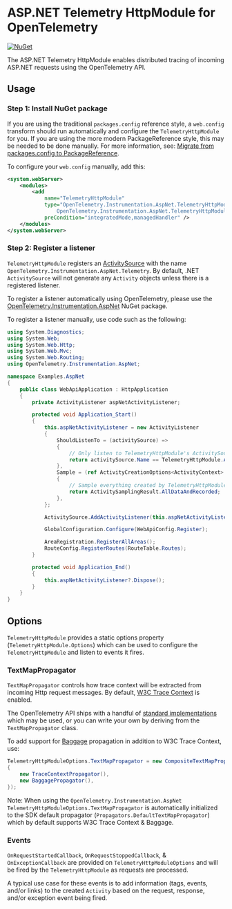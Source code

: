 # ASP.NET Telemetry HttpModule for OpenTelemetry

[![NuGet](https://img.shields.io/nuget/v/OpenTelemetry.Instrumentation.AspNet.TelemetryHttpModule.svg)](https://www.nuget.org/packages/OpenTelemetry.Instrumentation.AspNet.TelemetryHttpModule/)

The ASP.NET Telemetry HttpModule enables distributed tracing of incoming ASP.NET
requests using the OpenTelemetry API.

## Usage

### Step 1: Install NuGet package

If you are using the traditional `packages.config` reference style, a
`web.config` transform should run automatically and configure the
`TelemetryHttpModule` for you. If you are using the more modern PackageReference
style, this may be needed to be done manually. For more information, see:
[Migrate from packages.config to
PackageReference](https://docs.microsoft.com/en-us/nuget/consume-packages/migrate-packages-config-to-package-reference).

To configure your `web.config` manually, add this:

```xml
<system.webServer>
    <modules>
        <add
            name="TelemetryHttpModule"
            type="OpenTelemetry.Instrumentation.AspNet.TelemetryHttpModule,
                OpenTelemetry.Instrumentation.AspNet.TelemetryHttpModule"
            preCondition="integratedMode,managedHandler" />
    </modules>
</system.webServer>
```

### Step 2: Register a listener

`TelemetryHttpModule` registers an
[ActivitySource](https://docs.microsoft.com/dotnet/api/system.diagnostics.activitysource)
with the name `OpenTelemetry.Instrumentation.AspNet.Telemetry`. By default, .NET
`ActivitySource` will not generate any `Activity` objects unless there is a
registered listener.

To register a listener automatically using OpenTelemetry, please use the
[OpenTelemetry.Instrumentation.AspNet](https://www.nuget.org/packages/OpenTelemetry.Instrumentation.AspNet/)
NuGet package.

To register a listener manually, use code such as the following:

```csharp
using System.Diagnostics;
using System.Web;
using System.Web.Http;
using System.Web.Mvc;
using System.Web.Routing;
using OpenTelemetry.Instrumentation.AspNet;

namespace Examples.AspNet
{
    public class WebApiApplication : HttpApplication
    {
        private ActivityListener aspNetActivityListener;

        protected void Application_Start()
        {
            this.aspNetActivityListener = new ActivityListener
            {
                ShouldListenTo = (activitySource) =>
                {
                    // Only listen to TelemetryHttpModule's ActivitySource.
                    return activitySource.Name == TelemetryHttpModule.AspNetSourceName;
                },
                Sample = (ref ActivityCreationOptions<ActivityContext> options) =>
                {
                    // Sample everything created by TelemetryHttpModule's ActivitySource.
                    return ActivitySamplingResult.AllDataAndRecorded;
                },
            };

            ActivitySource.AddActivityListener(this.aspNetActivityListener);

            GlobalConfiguration.Configure(WebApiConfig.Register);

            AreaRegistration.RegisterAllAreas();
            RouteConfig.RegisterRoutes(RouteTable.Routes);
        }

        protected void Application_End()
        {
            this.aspNetActivityListener?.Dispose();
        }
    }
}
```

## Options

`TelemetryHttpModule` provides a static options property
(`TelemetryHttpModule.Options`) which can be used to configure the
`TelemetryHttpModule` and listen to events it fires.

### TextMapPropagator

`TextMapPropagator` controls how trace context will be extracted from incoming
Http request messages. By default, [W3C Trace
Context](https://www.w3.org/TR/trace-context/) is enabled.

The OpenTelemetry API ships with a handful of [standard
implementations](https://github.com/open-telemetry/opentelemetry-dotnet/tree/main/src/OpenTelemetry.Api/Context/Propagation)
which may be used, or you can write your own by deriving from the
`TextMapPropagator` class.

To add support for
[Baggage](https://github.com/open-telemetry/opentelemetry-specification/blob/main/specification/baggage/api.md)
propagation in addition to W3C Trace Context, use:

```csharp
TelemetryHttpModuleOptions.TextMapPropagator = new CompositeTextMapPropagator(new TextMapPropagator[]
{
    new TraceContextPropagator(),
    new BaggagePropagator(),
});
```

Note: When using the `OpenTelemetry.Instrumentation.AspNet`
`TelemetryHttpModuleOptions.TextMapPropagator` is automatically initialized to
the SDK default propagator (`Propagators.DefaultTextMapPropagator`) which by
default supports W3C Trace Context & Baggage.

### Events

`OnRequestStartedCallback`, `OnRequestStoppedCallback`, & `OnExceptionCallback`
are provided on `TelemetryHttpModuleOptions` and will be fired by the
`TelemetryHttpModule` as requests are processed.

A typical use case for these events is to add information (tags, events, and/or
links) to the created `Activity` based on the request, response, and/or
exception event being fired.
